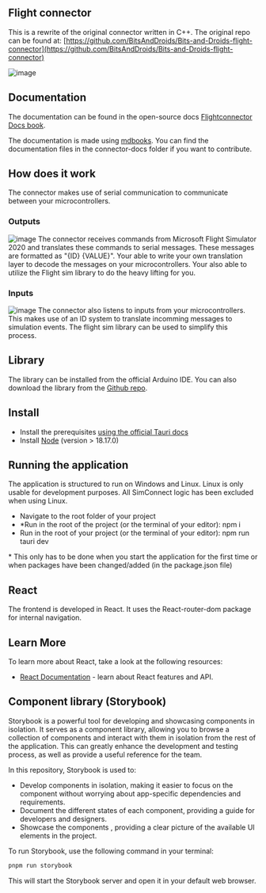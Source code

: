 ## Flight connector

This is a rewrite of the original connector written in C++.
The original repo can be found at:
[https://github.com/BitsAndDroids/Bits-and-Droids-flight-connector](https://github.com/BitsAndDroids/Bits-and-Droids-flight-connector)

![image](https://github.com/BitsAndDroids/FlightConnector-Rust/assets/77780263/f932f6ed-90a4-4802-972f-a3f82b851962)

## Documentation

The documentation can be found in the open-source docs [Flightconnector Docs book](https://bitsanddroids.github.io/FlightConnector-Rust/).

The documentation is made using [mdbooks](https://rust-lang.github.io/mdBook/). You can find the documentation files in the connector-docs folder if you want to contribute.

## How does it work

The connector makes use of serial communication to communicate between your microcontrollers.

### Outputs

![image](https://github.com/BitsAndDroids/FlightConnector-Rust/assets/77780263/515a7e2f-1f8c-4775-bc03-2059d094dafb)
The connector receives commands from Microsoft Flight Simulator 2020 and translates these commands to serial messages. These messages are formatted as "{ID} {VALUE}". Your able to write your own translation layer to decode the messages on your microcontrollers. Your also able to utilize the Flight sim library to do the heavy lifting for you.

### Inputs

![image](https://github.com/BitsAndDroids/FlightConnector-Rust/assets/77780263/c61f46c2-cb8b-461d-8fed-7b629e33c7ec)
The connector also listens to inputs from your microcontrollers. This makes use of an ID system to translate incomming messages to simulation events. The flight sim library can be used to simplify this process.

## Library

The library can be installed from the official Arduino IDE. You can also download the library from the [Github repo](https://github.com/BitsAndDroids/BitsAndDroidsFlightSimLibrary).

## Install

- Install the prerequisites [using the official Tauri docs](https://tauri.app/v1/guides/getting-started/prerequisites)
- Install [Node](https://nodejs.org/en) (version > 18.17.0)

## Running the application

The application is structured to run on Windows and Linux. Linux is only usable for development purposes. All SimConnect logic has been excluded when using Linux.

- Navigate to the root folder of your project
- \*Run in the root of the project (or the terminal of your editor): npm i
- Run in the root of your project (or the terminal of your editor): npm run tauri dev

\* This only has to be done when you start the application for the first time or when packages have been changed/added (in the package.json file)

## React

The frontend is developed in React. It uses the React-router-dom package for internal navigation.

## Learn More

To learn more about React, take a look at the following resources:

- [React Documentation](https://react.dev/) - learn about React features and API.

## Component library (Storybook)

Storybook is a powerful tool for developing and showcasing components in isolation. It serves as a component library, allowing you to browse a collection of components and interact with them in isolation from the rest of the application. This can greatly enhance the development and testing process, as well as provide a useful reference for the team.

In this repository, Storybook is used to:

- Develop components in isolation, making it easier to focus on the component without worrying about app-specific dependencies and requirements.
- Document the different states of each component, providing a guide for developers and designers.
- Showcase the components , providing a clear picture of the available UI elements in the project.

To run Storybook, use the following command in your terminal:

```bash
pnpm run storybook
```

This will start the Storybook server and open it in your default web browser.
